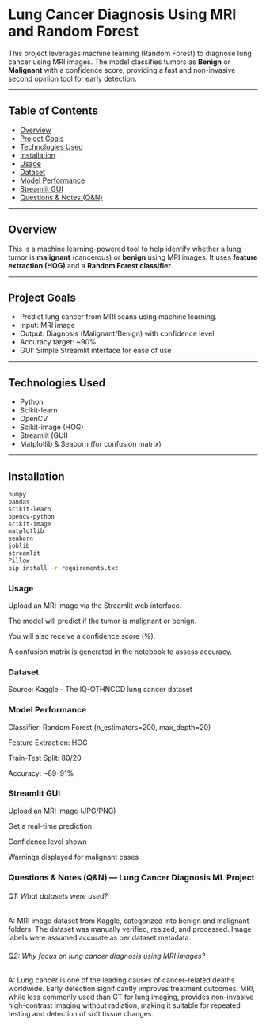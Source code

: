 #  Lung Cancer Diagnosis Using MRI and Random Forest

This project leverages machine learning (Random Forest) to diagnose lung cancer using MRI images. The model classifies tumors as **Benign** or **Malignant** with a confidence score, providing a fast and non-invasive second opinion tool for early detection.

---

##  Table of Contents

- [Overview](#overview)
- [Project Goals](#project-goals)
- [Technologies Used](#technologies-used)
- [Installation](#installation)
- [Usage](#usage)
- [Dataset](#dataset)
- [Model Performance](#model-performance)
- [Streamlit GUI](#streamlit-gui)
- [Questions & Notes (Q&N)]()


---

##  Overview

This is a machine learning-powered tool to help identify whether a lung tumor is **malignant** (cancerous) or **benign** using MRI images. It uses **feature extraction (HOG)** and a **Random Forest classifier**.

---

##  Project Goals

- Predict lung cancer from MRI scans using machine learning.
- Input: MRI image  
- Output: Diagnosis (Malignant/Benign) with confidence level  
- Accuracy target: ~90%
- GUI: Simple Streamlit interface for ease of use


---

## Technologies Used

- Python  
- Scikit-learn  
- OpenCV  
- Scikit-image (HOG)  
- Streamlit (GUI)  
- Matplotlib & Seaborn (for confusion matrix)

---

##  Installation



```bash
numpy
pandas
scikit-learn
opencv-python
scikit-image
matplotlib
seaborn
joblib
streamlit
Pillow
pip install -r requirements.txt


```

###  Usage

Upload an MRI image via the Streamlit web interface.

The model will predict if the tumor is malignant or benign.

You will also receive a confidence score (%).

A confusion matrix is generated in the notebook to assess accuracy.

###  Dataset

Source: Kaggle - The IQ-OTHNCCD lung cancer dataset

###  Model Performance

Classifier: Random Forest (n_estimators=200, max_depth=20)

Feature Extraction: HOG

Train-Test Split: 80/20

Accuracy: ~89–91%

###  Streamlit GUI

Upload an MRI image (JPG/PNG)

Get a real-time prediction

Confidence level shown

Warnings displayed for malignant cases

### Questions & Notes (Q&N) — Lung Cancer Diagnosis ML Project

######  Q1: What datasets were used?

A: MRI image dataset from Kaggle, categorized into benign and malignant folders. The dataset was manually verified, resized, and processed. Image labels were assumed accurate as per dataset metadata.

###### Q2: Why focus on lung cancer diagnosis using MRI images?

A: Lung cancer is one of the leading causes of cancer-related deaths worldwide. Early detection significantly improves treatment outcomes. MRI, while less commonly used than CT for lung imaging, provides non-invasive high-contrast imaging without radiation, making it suitable for repeated testing and detection of soft tissue changes.